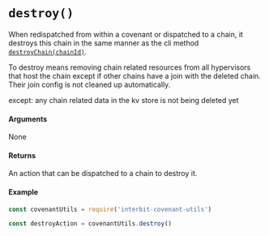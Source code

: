 # `destroy()`

When redispatched from within a covenant or dispatched to a chain, it destroys this chain in the same manner as the cli method [`destroyChain(chainId)`](../interbit-core/cli/destroyChain.md).

To destroy means removing chain related resources from all hypervisors that host the chain except if other chains have a join with the deleted chain. Their join config is not cleaned up automatically.

except: any chain related data in the kv store is not being deleted yet

#### Arguments

None

#### Returns

An action that can be dispatched to a chain to destroy it.

#### Example

```js
const covenantUtils = require('interbit-covenant-utils')

const destroyAction = covenantUtils.destroy()
```
